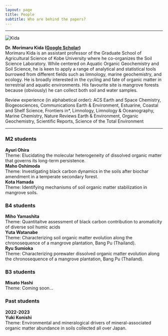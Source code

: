 ```yaml
---
layout: page
title: People
subtitle: Who are behind the papers? 
---
```

***
![Kida](/assets/img/Prof_250.png)  

**Dr. Morimaru Kida ([Google Scholar](https://scholar.google.com/citations?user=lG3N_EgAAAAJ&hl=en))**  
Morimaru Kida is an assistant professor of the Graduate School of Agricultural Science of Kobe University where he co-organizes the Soil Science Laboratory.
While centered on Aquatic Organic Geochemistry and Soil Science, he is keen to apply a range of analytical and statistical tools burrowed from different fields such as limnology, marine geochemistry, and ecology.
He is broadly interested in the cycling and fate of organic matter in terrestrial and aquatic environments. His favourite site is mangrove forests because (obviously) he can collect both soil and water samples. 

Review experience (in alphabetical order): ACS Earth and Space Chemistry, Biogeosciences, Communications Earth & Environment, Estuarine, Coastal and Shelf Science, Frontiers in*, Limnology, Limnology & Oceanography, Marine Chemistry, Nature Reviews Earth & Environment, Organic Geochemistry, Scientific Reports, Science of the Total Environment

***
### M2 students
**Ayuri Ohira**  
Theme: Elucidating the molecular heterogeneity of dissolved organic matter that governs its long-term persistence.  
**Maho Oshimoda**  
Theme: Investigating black carbon dynamics in the soils after biochar amendment in a temperate secondary forest.  
**Kota Hamada**  
Theme: Identifying mechanisms of soil organic matter stabilization in mangrove soils.  

### B4 students
**Miho Yamashita**  
Theme: Quantitaitve assessment of black carbon contribution to aromaticity of diverse soil humic acids  
**Yuta Watanabe**  
Theme: Characterizing soil organic matter evolution along the chronosequence of a mangrove plantation, Bang Pu (Thailand).  
**Ryu Sumioka**  
Theme: Characterizing porewater dissolved organic matter evolution along the chronosequence of a mangrove plantation, Bang Pu (Thailand). 

### B3 students
**Misato Hashi**  
Theme: Coming soon...  

### Past students
**2022-2023**  
**Yuki Konishi**  
Theme: Environmental and mineralogical drivers of mineral-associated organic matter abundance in soils collected all over Japan. 
